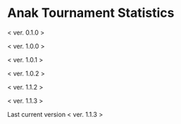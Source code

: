 # Anak Tournament Statistics

<p> < ver. 0.1.0 > </p> 
<p> < ver. 1.0.0 > </p>
<p> < ver. 1.0.1 > </p>
<p> < ver. 1.0.2 > </p>
<p> < ver. 1.1.2 > </p>
<p> < ver. 1.1.3 > </p>

Last current version
< ver. 1.1.3 >
